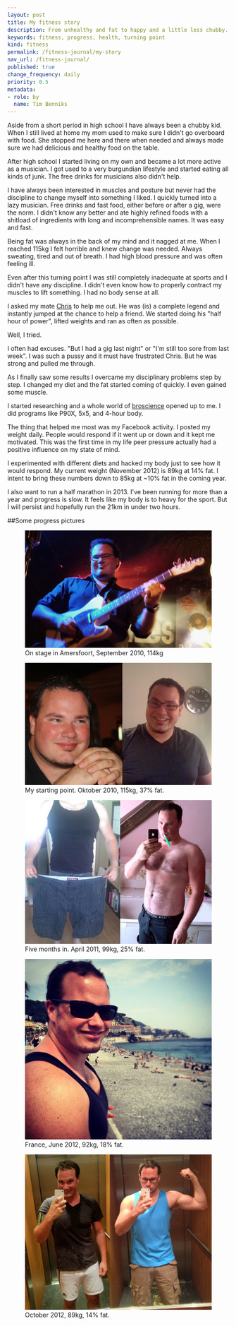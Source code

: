 ```yaml
---
layout: post
title: My fitness story
description: From unhealthy and fat to happy and a little less chubby.
keywords: fitness, progress, health, turning point
kind: fitness
permalink: /fitness-journal/my-story
nav_url: /fitness-journal/
published: true
change_frequency: daily
priority: 0.5
metadata:
- role: by
  name: Tim Benniks
---
```


Aside from a short period in high school I have always been a chubby kid.
When I still lived at home my mom used to make sure I didn't go overboard with food.
She stopped me here and there when needed and always made sure we had delicious and healthy food on the table.

After high school I started living on my own and became a lot more active as a musician. 
I got used to a very burgundian lifestyle and started eating all kinds of junk. 
The free drinks for musicians also didn't help.

I have always been interested in muscles and posture but never had the discipline to change myself into something I liked. 
I quickly turned into a lazy musician. Free drinks and fast food, either before or after a gig, were the norm. 
I didn't know any better and ate highly refined foods with a shitload of ingredients with long and incomprehensible names.
It was easy and fast.

Being fat was always in the back of my mind and it nagged at me. 
When I reached 115kg I felt horrible and knew change was needed.
Always sweating, tired and out of breath. I had high blood pressure and was often feeling ill.

Even after this turning point I was still completely inadequate at sports and I didn't have any discipline.
I didn't even know how to properly contract my muscles to lift something. I had no body sense at all.

I asked my mate [Chris](https://www.facebook.com/chrisfinch) to help me out. He was (is) a complete legend and instantly jumped at the chance to help a friend.
We started doing his "half hour of power", lifted weights and ran as often as possible. 

Well, I tried.

I often had excuses. "But I had a gig last night" or "I'm still too sore from last week".
I was such a pussy and it must have frustrated Chris. But he was strong and pulled me through.

As I finally saw some results I overcame my disciplinary problems step by step. 
I changed my diet and the fat started coming of quickly. I even gained some muscle.

I started researching and a whole world of [broscience](http://www.urbandictionary.com/define.php?term=broscience) opened up to me.
I did programs like P90X, 5x5, and 4-hour body.

The thing that helped me most was my Facebook activity. I posted my weight daily. People would respond if it went up or down and it kept me motivated. This was the first time in my life peer pressure actually had a positive influence on my state of mind.

I experimented with different diets and hacked my body just to see how it would respond. My current weight (November 2012) is 89kg at 14% fat. I intent to bring these numbers down to 85kg at ~10% fat in the coming year.

I also want to run a half marathon in 2013. 
I've been running for more than a year and progress is slow. 
It feels like my body is to heavy for the sport. But I will persist and hopefully run the 21km in under two hours.

##Some progress pictures
<figure>
	<img src="/static/gfx/before_2010.jpg" alt="On stage in Amersfoort, September 2010, 114kg" />
	<figcaption>On stage in Amersfoort, September 2010, 114kg</figcaption>
</figure>

<figure>
	<img src="/static/gfx/kreta_2010.jpg" alt="My starting point. Oktober 2010, 115kg, 36% fat." width="520" />
	<figcaption>My starting point. Oktober 2010, 115kg, 37% fat.</figcaption>
</figure>

<figure>
	<img src="/static/gfx/march_2011.jpg" alt="Five months in. April 2011, 99kg, 25% fat." width="520" />
	<figcaption>Five months in. April 2011, 99kg, 25% fat.</figcaption>
</figure>

<figure>
	<img src="/static/gfx/france_june_2012.jpg" alt="France, June 2012, 92kg, 18% fat." width="520" />
	<figcaption>France, June 2012, 92kg, 18% fat.</figcaption>
</figure>

<figure>
	<img src="/static/gfx/oktober_2012.jpg" alt="October 2012, 89kg, 14% fat." width="520" />
	<figcaption>October 2012, 89kg, 14% fat.</figcaption>
</figure>